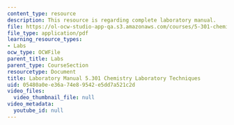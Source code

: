 ```yaml
---
content_type: resource
description: This resource is regarding complete laboratory manual.
file: https://ol-ocw-studio-app-qa.s3.amazonaws.com/courses/5-301-chemistry-laboratory-techniques-january-iap-2012/05480a0ee36a74e89542e5dd7a521c2d_MIT5_301IAP12_comp_manual.pdf
file_type: application/pdf
learning_resource_types:
- Labs
ocw_type: OCWFile
parent_title: Labs
parent_type: CourseSection
resourcetype: Document
title: Laboratory Manual 5.301 Chemistry Laboratory Techniques
uid: 05480a0e-e36a-74e8-9542-e5dd7a521c2d
video_files:
  video_thumbnail_file: null
video_metadata:
  youtube_id: null
---
```

